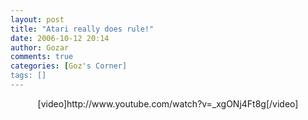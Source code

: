 ```yaml
---
layout: post
title: "Atari really does rule!"
date: 2006-10-12 20:14
author: Gozar
comments: true
categories: [Goz's Corner]
tags: []
---
```

<CENTER>[video]http://www.youtube.com/watch?v=_xgONj4Ft8g[/video]<br/>
</CENTER>
